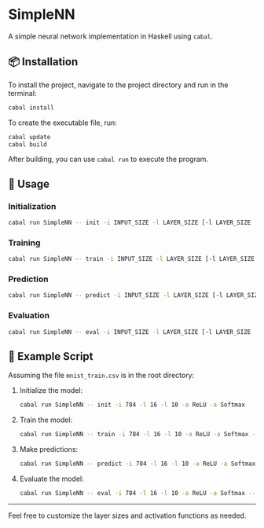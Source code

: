 # SimpleNN

A simple neural network implementation in Haskell using `cabal`.

## 📦 Installation

To install the project, navigate to the project directory and run in the terminal:

```bash
cabal install
```

To create the executable file, run:

```bash
cabal update
cabal build
```

After building, you can use `cabal run` to execute the program.

## 🚀 Usage

### Initialization

```bash
cabal run SimpleNN -- init -i INPUT_SIZE -l LAYER_SIZE [-l LAYER_SIZE ...] -a ACTIVATION [-a ACTIVATION ...]
```

### Training

```bash
cabal run SimpleNN -- train -i INPUT_SIZE -l LAYER_SIZE [-l LAYER_SIZE ...] -a ACTIVATION [-a ACTIVATION ...] --train CSV_FILE [--valid-ratio R] -e EPOCHS --lr RATE
```

### Prediction

```bash
cabal run SimpleNN -- predict -i INPUT_SIZE -l LAYER_SIZE [-l LAYER_SIZE ...] -a ACTIVATION [-a ACTIVATION ...] --input CSV_FILE
```

### Evaluation

```bash
cabal run SimpleNN -- eval -i INPUT_SIZE -l LAYER_SIZE [-l LAYER_SIZE ...] -a ACTIVATION [-a ACTIVATION ...] --test CSV_FILE
```

## 📌 Example Script

Assuming the file `mnist_train.csv` is in the root directory:

1. Initialize the model:
   ```bash
   cabal run SimpleNN -- init -i 784 -l 16 -l 10 -a ReLU -a Softmax
   ```

2. Train the model:
   ```bash
   cabal run SimpleNN -- train -i 784 -l 16 -l 10 -a ReLU -a Softmax --train mnist_train.csv -e 10 --lr 0.01
   ```

3. Make predictions:
   ```bash
   cabal run SimpleNN -- predict -i 784 -l 16 -l 10 -a ReLU -a Softmax --input mnist_train.csv
   ```

4. Evaluate the model:
   ```bash
   cabal run SimpleNN -- eval -i 784 -l 16 -l 10 -a ReLU -a Softmax --test mnist_train.csv
   ```

---

Feel free to customize the layer sizes and activation functions as needed.
